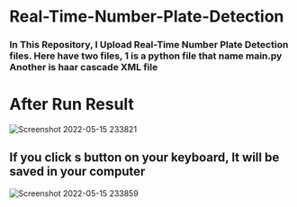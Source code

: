 # Real-Time-Number-Plate-Detection

### In This Repository, I Upload Real-Time Number Plate Detection files. Here have two files, 1 is a python file that name main.py Another is haar cascade XML file 
# After Run Result
![Screenshot 2022-05-15 233821](https://user-images.githubusercontent.com/74883556/168481354-97c095ce-6fac-4544-925a-23244c304ff3.png)

## If you click s button on your keyboard, It will be saved in your computer
![Screenshot 2022-05-15 233859](https://user-images.githubusercontent.com/74883556/168481415-7adddca4-cb03-40e4-ae5a-02cff2e445b5.png)
